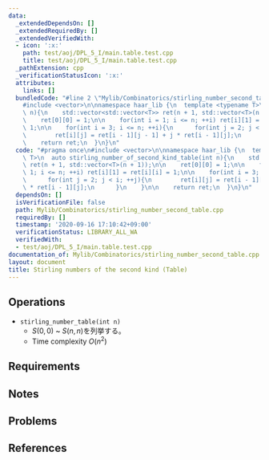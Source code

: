 ```yaml
---
data:
  _extendedDependsOn: []
  _extendedRequiredBy: []
  _extendedVerifiedWith:
  - icon: ':x:'
    path: test/aoj/DPL_5_I/main.table.test.cpp
    title: test/aoj/DPL_5_I/main.table.test.cpp
  _pathExtension: cpp
  _verificationStatusIcon: ':x:'
  attributes:
    links: []
  bundledCode: "#line 2 \"Mylib/Combinatorics/stirling_number_second_table.cpp\"\n\
    #include <vector>\n\nnamespace haar_lib {\n  template <typename T>\n  auto stirling_number_of_second_kind_table(int\
    \ n){\n    std::vector<std::vector<T>> ret(n + 1, std::vector<T>(n + 1));\n\n\
    \    ret[0][0] = 1;\n\n    for(int i = 1; i <= n; ++i) ret[i][1] = ret[i][i] =\
    \ 1;\n\n    for(int i = 3; i <= n; ++i){\n      for(int j = 2; j < i; ++j){\n\
    \        ret[i][j] = ret[i - 1][j - 1] + j * ret[i - 1][j];\n      }\n    }\n\n\
    \    return ret;\n  }\n}\n"
  code: "#pragma once\n#include <vector>\n\nnamespace haar_lib {\n  template <typename\
    \ T>\n  auto stirling_number_of_second_kind_table(int n){\n    std::vector<std::vector<T>>\
    \ ret(n + 1, std::vector<T>(n + 1));\n\n    ret[0][0] = 1;\n\n    for(int i =\
    \ 1; i <= n; ++i) ret[i][1] = ret[i][i] = 1;\n\n    for(int i = 3; i <= n; ++i){\n\
    \      for(int j = 2; j < i; ++j){\n        ret[i][j] = ret[i - 1][j - 1] + j\
    \ * ret[i - 1][j];\n      }\n    }\n\n    return ret;\n  }\n}\n"
  dependsOn: []
  isVerificationFile: false
  path: Mylib/Combinatorics/stirling_number_second_table.cpp
  requiredBy: []
  timestamp: '2020-09-16 17:10:42+09:00'
  verificationStatus: LIBRARY_ALL_WA
  verifiedWith:
  - test/aoj/DPL_5_I/main.table.test.cpp
documentation_of: Mylib/Combinatorics/stirling_number_second_table.cpp
layout: document
title: Stirling numbers of the second kind (Table)
---
```


## Operations

- `stirling_number_table(int n)`
	- $S(0,0)$ ~ $S(n,n)$を列挙する。
	- Time complexity $O(n^2)$

## Requirements

## Notes

## Problems

## References

